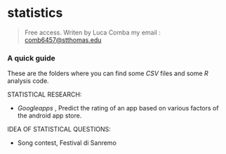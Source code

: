 # statistics

> Free access. Writen by Luca Comba
> my email : comb6457@stthomas.edu

### A quick guide

These are the folders where you can find some *CSV* files and some *R* analysis code.

STATISTICAL RESEARCH:

- *Googleapps* , Predict the rating of an app based on various factors of the android app store.

IDEA OF STATISTICAL QUESTIONS:

- Song contest, Festival di Sanremo



